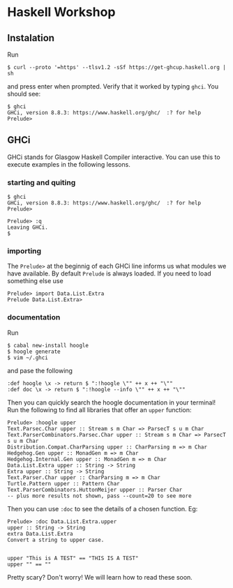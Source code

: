 # Haskell Workshop

## Instalation

Run
```
$ curl --proto '=https' --tlsv1.2 -sSf https://get-ghcup.haskell.org | sh
```
and press enter when prompted.
Verify that it worked by typing `ghci`. You should see:
```
$ ghci
GHCi, version 8.8.3: https://www.haskell.org/ghc/  :? for help
Prelude>
```

## GHCi
GHCi stands for Glasgow Haskell Compiler interactive. You can use this to execute examples in the following lessons. 

### starting and quiting
```
$ ghci
GHCi, version 8.8.3: https://www.haskell.org/ghc/  :? for help
Prelude>
```

```
Prelude> :q
Leaving GHCi.
$
```

### importing
The `Prelude>` at the beginnig of each GHCi line informs us what modules we have available. By default `Prelude` is always loaded. If you need to load something else use
```
Prelude> import Data.List.Extra
Prelude Data.List.Extra>
```

### documentation
Run
```
$ cabal new-install hoogle
$ hoogle generate
$ vim ~/.ghci
```
and pase the following
```
:def hoogle \x -> return $ ":!hoogle \"" ++ x ++ "\""
:def doc \x -> return $ ":!hoogle --info \"" ++ x ++ "\""
```

Then you can quickly search the hoogle documentation in your terminal! Run the following to find all libraries that offer an `upper` function:
```
Prelude> :hoogle upper
Text.Parsec.Char upper :: Stream s m Char => ParsecT s u m Char
Text.ParserCombinators.Parsec.Char upper :: Stream s m Char => ParsecT s u m Char
Distribution.Compat.CharParsing upper :: CharParsing m => m Char
Hedgehog.Gen upper :: MonadGen m => m Char
Hedgehog.Internal.Gen upper :: MonadGen m => m Char
Data.List.Extra upper :: String -> String
Extra upper :: String -> String
Text.Parser.Char upper :: CharParsing m => m Char
Turtle.Pattern upper :: Pattern Char
Text.ParserCombinators.HuttonMeijer upper :: Parser Char
-- plus more results not shown, pass --count=20 to see more
```
Then you can use `:doc` to see the details of a chosen function. Eg:
```
Prelude> :doc Data.List.Extra.upper
upper :: String -> String
extra Data.List.Extra
Convert a string to upper case.


upper "This is A TEST" == "THIS IS A TEST"
upper "" == ""
```
Pretty scary? Don't worry! We will learn how to read these soon.




